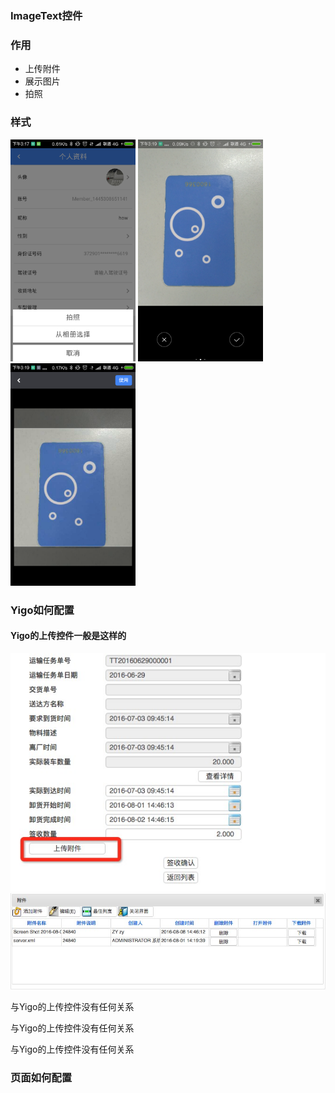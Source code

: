 ### ImageText控件

### 作用
- 上传附件
- 展示图片
- 拍照

### 样式

<img src="img/ImageText控件如何使用/流程1.png" width="200px">
<img src="img/ImageText控件如何使用/流程2.png" width="200px">
<img src="img/ImageText控件如何使用/流程3.png" width="200px">


### Yigo如何配置

#### Yigo的上传控件一般是这样的

![Yigo上传控件1](img/ImageText控件如何使用/1.png)
![Yigo上传控件2](img/ImageText控件如何使用/2.png)

与Yigo的上传控件没有任何关系

与Yigo的上传控件没有任何关系

与Yigo的上传控件没有任何关系

### 页面如何配置

